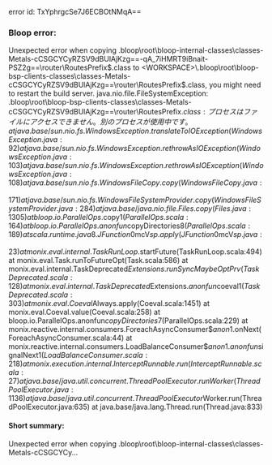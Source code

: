 error id: TxYphrgcSe7J6ECBOtNMqA==
### Bloop error:

Unexpected error when copying <WORKSPACE>\.bloop\root\bloop-internal-classes\classes-Metals-cCSGCYCyRZSV9dBUlAjKzg==-qA_7iHMRT9iBnait-PSZ2g==\router\RoutesPrefix$.class to <WORKSPACE>\.bloop\root\bloop-bsp-clients-classes\classes-Metals-cCSGCYCyRZSV9dBUlAjKzg==\router\RoutesPrefix$.class, you might need to restart the build server.
java.nio.file.FileSystemException: <WORKSPACE>\.bloop\root\bloop-bsp-clients-classes\classes-Metals-cCSGCYCyRZSV9dBUlAjKzg==\router\RoutesPrefix$.class: プロセスはファイルにアクセスできません。別のプロセスが使用中です。
	at java.base/sun.nio.fs.WindowsException.translateToIOException(WindowsException.java:92)
	at java.base/sun.nio.fs.WindowsException.rethrowAsIOException(WindowsException.java:103)
	at java.base/sun.nio.fs.WindowsException.rethrowAsIOException(WindowsException.java:108)
	at java.base/sun.nio.fs.WindowsFileCopy.copy(WindowsFileCopy.java:171)
	at java.base/sun.nio.fs.WindowsFileSystemProvider.copy(WindowsFileSystemProvider.java:284)
	at java.base/java.nio.file.Files.copy(Files.java:1305)
	at bloop.io.ParallelOps$.copy$1(ParallelOps.scala:164)
	at bloop.io.ParallelOps$.$anonfun$copyDirectories$8(ParallelOps.scala:189)
	at scala.runtime.java8.JFunction0$mcV$sp.apply(JFunction0$mcV$sp.java:23)
	at monix.eval.internal.TaskRunLoop$.startFuture(TaskRunLoop.scala:494)
	at monix.eval.Task.runToFutureOpt(Task.scala:586)
	at monix.eval.internal.TaskDeprecated$Extensions.runSyncMaybeOptPrv(TaskDeprecated.scala:128)
	at monix.eval.internal.TaskDeprecated$Extensions.$anonfun$coeval$1(TaskDeprecated.scala:303)
	at monix.eval.Coeval$Always.apply(Coeval.scala:1451)
	at monix.eval.Coeval.value(Coeval.scala:258)
	at bloop.io.ParallelOps$.$anonfun$copyDirectories$7(ParallelOps.scala:229)
	at monix.reactive.internal.consumers.ForeachAsyncConsumer$$anon$1.onNext(ForeachAsyncConsumer.scala:44)
	at monix.reactive.internal.consumers.LoadBalanceConsumer$$anon$1.$anonfun$signalNext$1(LoadBalanceConsumer.scala:218)
	at monix.execution.internal.InterceptRunnable.run(InterceptRunnable.scala:27)
	at java.base/java.util.concurrent.ThreadPoolExecutor.runWorker(ThreadPoolExecutor.java:1136)
	at java.base/java.util.concurrent.ThreadPoolExecutor$Worker.run(ThreadPoolExecutor.java:635)
	at java.base/java.lang.Thread.run(Thread.java:833)
#### Short summary: 

Unexpected error when copying <WORKSPACE>\.bloop\root\bloop-internal-classes\classes-Metals-cCSGCYCy...